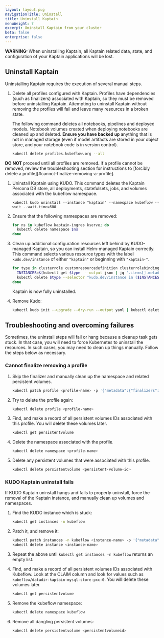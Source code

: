 ```yaml
---
layout: layout.pug
navigationTitle: Uninstall
title: Uninstall Kaptain
menuWeight: 7
excerpt: Uninstall Kaptain from your cluster
beta: false
enterprise: false
---
```


<p class="message--warning"><strong>WARNING: </strong>When uninstalling Kaptain, all Kaptain related data, state, and configuration of your Kaptain applications will be lost.</p>

## Uninstall Kaptain

Uninstalling Kaptain requires the execution of several manual steps.

1.  Delete all profiles configured with Kaptain. Profiles have dependencies (such as finalizers) associated with Kaptain, so they must be removed before uninstalling Kaptain. Attempting to uninstall Kaptain without removing the profiles will fail and leave many resources in a broken state.

    The following command deletes all notebooks, pipelines and deployed models. Notebook volumes created when deploying notebooks are cleaned up and deleted. **Ensure you have backed up** anything that is not in managed storage (even if model artifacts are stored in your object store, and your notebook code is in version control).

    ```bash
    kubectl delete profiles.kubeflow.org --all
    ```

**DO NOT** proceed until all profiles are removed. If a profile cannot be removed, review the troubleshooting section for instructions to [forcibly delete a profile][#cannot-finalize-removing-a-profile].

1.  Uninstall Kaptain using KUDO. This command deletes the Kaptain Percona DB store, all deployments, statefulsets, jobs, and volumes associated with the kubeflow namespace.

    ```
    kubectl kudo uninstall --instance "kaptain" --namespace kubeflow --wait --wait-time=600
    ```

1.  Ensure that the following namespaces are removed:

    ```bash
    for ns in kubeflow kaptain-ingres kserve; do
      kubectl delete namespace $ns
    done
    ```

1.  Clean up additional configuration resources left behind by KUDO-managed Kaptain, so you can install Helm-managed Kaptain correctly. This command selects various resource types with the label `kudo.dev/instance` of either `"kaptain"` or beginning with `"kaptain-"`.

    ```bash
    for type in clusterrole customresourcedefinition clusterrolebinding clusterrole mutatingwebhookconfiguration ValidatingWebhookConfiguration; do
      INSTANCES=$(kubectl get $type  --output json | jq '.items[].metadata.labels["kudo.dev/instance"] | select(. != null)'  -r | egrep '^kaptain(-|$)' | tr "\n" ",")
      kubectl delete $type --selector "kudo.dev/instance in ($INSTANCES)"
    done
    ```

    Kaptain is now fully uninstalled.

1.  Remove Kudo:

    ```bash
    kubectl kudo init --upgrade --dry-run --output yaml | kubectl delete -f -
    ```

## Troubleshooting and overcoming failures

Sometimes, the uninstall steps will fail or hang because a cleanup task gets stuck. In that case, you will need to force Kubernetes to uninstall the resources.  In such cases, you may need to clean up things manually.  Follow the steps below as necessary.

### Cannot finalize removing a profile

1.  Skip the finalizer and manually clean up the namespace and related persistent volumes.

    ```bash
    kubectl patch profile <profile-name> -p '{"metadata":{"finalizers":null}}' --type=merge
    ```

1.  Try to delete the profile again:

    ```bash
    kubectl delete profile <profile-name>
    ```

1.  Find, and make a record of all persistent volumes IDs associated with this profile. You will delete these volumes later.

    ```bash
    kubectl get persistentvolume
    ```

1.  Delete the namespace associated with the profile.

    ```bash
    kubectl delete namespace <profile-name>
    ```

1.  Delete any persistent volumes that were associated with this profile.

    ```bash
    kubectl delete persistentvolume <persistent-volume-id>
    ```

### KUDO Kaptain uninstall fails

If KUDO Kaptain uninstall hangs and fails to properly uninstall, force the removal of the Kaptain instance, and manually clean up volumes and namespaces.

1.  Find the KUDO instance which is stuck:

    ```bash
    kubectl get instances -n kubeflow
    ```

1.  Patch it, and remove it:

    ```bash
    kubectl patch instances -n kubeflow <instance-name> -p '{"metadata":{"finalizers":null}}' --type=merge
    kubectl delete instance <instance-name>
    ```

1.  Repeat the above until `kubectl get instances -n kubeflow` returns an empty list.

1.  Find, and make a record of all persistent volumes IDs associated with Kubeflow. Look at the CLAIM column and look for values such as `kubeflow/datadir-kaptain-mysql-store-pxc-0`. You will delete these volumes later.

    ```bash
    kubectl get persistentvolume
    ```

1.  Remove the kubeflow namespace:

    ```bash
    kubectl delete namespace kubeflow
    ```

1.  Remove all dangling persistent volumes:

    ```bash
    kubectl delete persistentvolume <persistentvolumeid>
    ```
